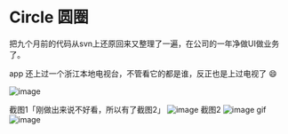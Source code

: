 # Circle 圆圈
把九个月前的代码从svn上还原回来又整理了一遍，在公司的一年净做UI做业务了。

app 还上过一个浙江本地电视台，不管看它的都是谁，反正也是上过电视了 😄

![image](https://github.com/xiaoniao/Circle/blob/master/image/image3.tiff)

截图1「刚做出来说不好看，所以有了截图2」
![image](https://github.com/xiaoniao/Circle/blob/master/image/image2.png)
截图2
![image](https://github.com/xiaoniao/Circle/blob/master/image/image1.png)
gif
![image](https://github.com/xiaoniao/Circle/blob/master/image/out.gif)
